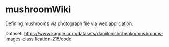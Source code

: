 # mushroomWiki
Defining mushrooms via photograph file via web application.

Dataset: https://www.kaggle.com/datasets/daniilonishchenko/mushrooms-images-classification-215/code
